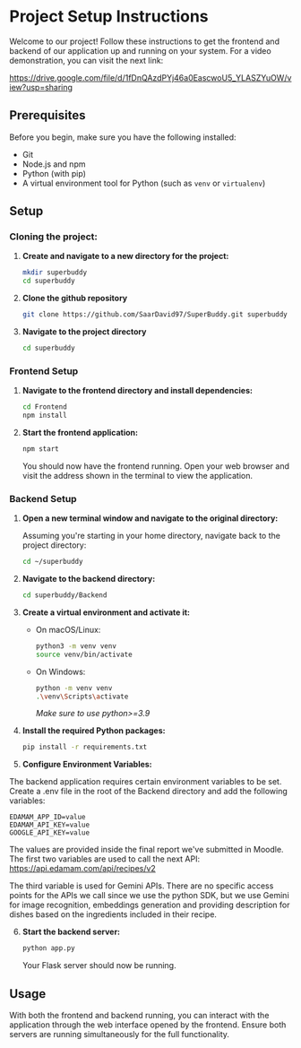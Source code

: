 # Project Setup Instructions
Welcome to our project! Follow these instructions to get the frontend and backend of our application up and running on your system.
For a video demonstration, you can visit the next link: 

https://drive.google.com/file/d/1fDnQAzdPYj46a0EascwoU5_YLASZYuOW/view?usp=sharing

## Prerequisites

Before you begin, make sure you have the following installed:
- Git
- Node.js and npm
- Python (with pip)
- A virtual environment tool for Python (such as `venv` or `virtualenv`)

## Setup

### Cloning the project:

1. **Create and navigate to a new directory for the project:**

   ```bash
   mkdir superbuddy
   cd superbuddy
   ```
   
2. **Clone the github repository**
   ```bash
   git clone https://github.com/SaarDavid97/SuperBuddy.git superbuddy
   ```

3. **Navigate to the project directory**
   ```bash
   cd superbuddy
   ```



### Frontend Setup

1. **Navigate to the frontend directory and install dependencies:**

   ```bash
   cd Frontend
   npm install
   ```

2. **Start the frontend application:**

   ```bash
   npm start
   ```

   You should now have the frontend running. Open your web browser and visit the address shown in the terminal to view the application.

### Backend Setup

1. **Open a new terminal window and navigate to the original directory:**

   Assuming you're starting in your home directory, navigate back to the project directory:

   ```bash
   cd ~/superbuddy
   ```

2. **Navigate to the backend directory:**

   ```bash
   cd superbuddy/Backend
   ```

3. **Create a virtual environment and activate it:**

   - On macOS/Linux:

     ```bash
     python3 -m venv venv
     source venv/bin/activate
     ```

   - On Windows:

     ```bash
     python -m venv venv
     .\venv\Scripts\activate
     ```
     *Make sure to use python>=3.9*

4. **Install the required Python packages:**

   ```bash
   pip install -r requirements.txt
   ```

5. **Configure Environment Variables:**

The backend application requires certain environment variables to be set. Create a .env file in the root of the Backend directory and add the following variables:
```
EDAMAM_APP_ID=value
EDAMAM_API_KEY=value
GOOGLE_API_KEY=value
```
The values are provided inside the final report we've submitted in Moodle.
The first two variables are used to call the next API:
https://api.edamam.com/api/recipes/v2

The third variable is used for Gemini APIs.
There are no specific access points for the APIs we call since we use the python SDK, but we use Gemini for image recognition, embeddings generation and providing description for dishes based on the ingredients included in their recipe.



6. **Start the backend server:**

   ```bash
   python app.py
   ```

   Your Flask server should now be running.

## Usage

With both the frontend and backend running, you can interact with the application through the web interface opened by the frontend. Ensure both servers are running simultaneously for the full functionality.
